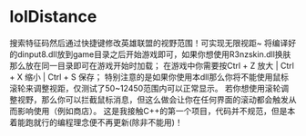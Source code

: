 # lolDistance
搜索特征码然后通过快捷键修改英雄联盟的视野范围！可实现无限视距~
将编译好的dinput8.dll放到game目录之后开始游戏即可，如果你想使用R3nzskin.dll换肤那么放在同一目录即可在游戏开始时加载；
在游戏中你需要按Ctrl + Z 放大 | Ctrl + X 缩小 | Ctrl + S 保存；
特别注意的是如果你使用本dll那么你将不能使用鼠标滚轮来调整视距，仅测试了50~12450范围内可以正常显示。
若你想使用滚轮调整视野，那么你可以拦截鼠标消息，但这么做会让你在任何界面的滚动都会触发从而影响使用（例如商店）。
这是我接触C++的第一个项目，代码并不规范，但是本着能跑就行的编程理念便不再更新(除非不能用)！
